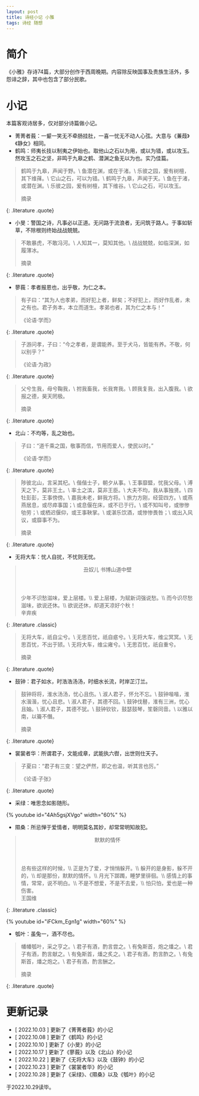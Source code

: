 ```yaml
---
layout: post
title: 诗经小记 小雅
tags: 诗经 随想
---
```


# 简介

《小雅》存诗74篇，大部分创作于西周晚期。内容除反映国事及贵族生活外，多怨诽之辞，其中也包含了部分民歌。

# 小记

本篇客观诗居多，仅对部分诗篇做小记。

- 菁菁者莪：一颦一笑无不牵肠挂肚，一喜一忧无不动人心弦。大意与《蒹葭》《静女》相同。
- 鹤鸣：师夷长技以制夷之伊始也。取他山之石以为用，或以为错，或以攻玉。然攻玉之石之坚，非鸣于九皋之鹤、潜渊之鱼无以为也。实乃佳篇。

> 鹤鸣于九皋，声闻于野。\\
> 鱼潜在渊，或在于渚。\\
> 乐彼之园，爰有树檀，其下维萚。\\
> 它山之石，可以为错。\\
> 鹤鸣于九皋，声闻于天。\\
> 鱼在于渚，或潜在渊。\\
> 乐彼之园，爰有树檀，其下维谷。\\
> 它山之石，可以攻玉。
> <footer>摘录</footer>
{: .literature .quote}

- 小旻：警国之诗，凡事必以正道。无问路于流浪者，无问筑于路人。于事如斩草，不除根则终始战战兢兢。

> 不敢暴虎，不敢冯河。\\
> 人知其一，莫知其他。\\
> 战战兢兢，如临深渊，如履薄冰。
> <footer>摘录</footer>
{: .literature .quote}

- 蓼莪：孝者报恩也，出乎敬，为仁之本。

> 有子曰：“其为人也孝弟，而好犯上者，鲜矣；不好犯上，而好作乱者，未之有也。君子务本，本立而道生。孝弟也者，其为仁之本与！”
> <footer>《论语·学而》</footer>
{: .literature .quote}

> 子游问孝，子曰：“今之孝者，是谓能养。至于犬马，皆能有养。不敬，何以别乎？”
> <footer>《论语·为政》</footer>
{: .literature .quote}

> 父兮生我，母兮鞠我，\\
> 拊我畜我，长我育我。\\
> 顾我复我，出入腹我。\\
> 欲报之德，昊天罔极。
> <footer>摘录</footer>
{: .literature .quote}

- 北山：不均等，乱之始也。

> 子曰：“道千乘之国，敬事而信，节用而爱人，使民以时。”
> <footer>《论语·学而》</footer>
{: .literature .quote}

> 陟彼北山，言采其杞。\\
> 偕偕士子，朝夕从事。\\
> 王事靡盬，忧我父母。\\
> 溥天之下，莫非王土。\\
> 率土之滨，莫非王臣。\\
> 大夫不均，我从事独贤。\\
> 四牡彭彭，王事傍傍。\\
> 嘉我未老，鲜我方将。\\
> 旅力方刚，经营四方。\\
> 或燕燕居息，或尽瘁事国；\\
> 或息偃在床，或不已于行。\\
> 或不知叫号，或惨惨劬劳；\\
> 或栖迟偃仰，或王事鞅掌。\\
> 或湛乐饮酒，或惨惨畏咎；\\
> 或出入风议，或靡事不为。
> <footer>摘录</footer>
{: .literature .quote}

- 无将大车：忧人自扰，不忧则无忧。

> <header>丑奴儿 书博山道中壁</header>
> 少年不识愁滋味，爱上层楼。\\
> 爱上层楼，为赋新词强说愁。\\
> 而今识尽愁滋味，欲说还休。\\
> 欲说还休，却道天凉好个秋！
> <footer>辛弃疾</footer>
{: .literature .classic}

> 无将大车，祇自尘兮。\\
> 无思百忧，祇自疷兮。\\
> 无将大车，维尘冥冥。\\
> 无思百忧，不出于颎。\\
> 无将大车，维尘雍兮。\\
> 无思百忧，祇自重兮。
> <footer>摘录</footer>
{: .literature .quote}

- 鼓钟：君子如水，时浩浩汤汤，时细水长流，时岸芷汀兰。

> 鼓钟将将，淮水汤汤，忧心且伤。\\
> 淑人君子，怀允不忘。\\
> 鼓钟喈喈，淮水湝湝，忧心且悲。\\
> 淑人君子，其德不回。\\
> 鼓钟伐鼛，淮有三洲，忧心且妯。\\
> 淑人君子，其德不犹。\\
> 鼓钟钦钦，鼓瑟鼓琴，笙磬同音。\\
> 以雅以南，以籥不僭。
> <footer>摘录</footer>
{: .literature .quote}

- 裳裳者华：所谓君子，文能成章，武能执六辔，出世则仕天子。

> 子夏曰：“君子有三变：望之俨然，即之也温，听其言也厉。”
> <footer>《论语·子张》</footer>
{: .literature .quote}

- 采绿：唯思念如影随形。

{% youtube id="4Ah5gsjXVgo" width="60%" %}

- 隰桑：所忌惮于爱情者，明明莫名其妙，却常常明知故犯。

> <header>默默的情怀</header>
> 总有些这样的时候，\\
> 正是为了爱，才悄悄躲开。\\
> 躲开的是身影，躲不开的，\\
> 却是那份，默默的情怀。\\
> 月光下踯躅，睡梦里徘徊。\\
> 感情上的事情，常常，说不明白。\\
> 不是不想爱，不是不去爱，\\
> 怕只怕，爱也是一种伤害。
> <footer>王国维</footer>
{: .literature .classic}

{% youtube id="iFCkm_Egn1g" width="60%" %}

- 瓠叶：虽兔一，酒不尽也。

> 幡幡瓠叶，采之亨之。\\
> 君子有酒，酌言尝之。\\
> 有兔斯首，炮之燔之。\\
> 君子有酒，酌言献之。\\
> 有兔斯首，燔之炙之。\\
> 君子有酒，酌言酢之。\\
> 有兔斯首，燔之炮之。\\
> 君子有酒，酌言酬之。
> <footer>摘录</footer>
{: .literature .quote}


# 更新记录

- [ 2022.10.03 ] 更新了《菁菁者莪》的小记
- [ 2022.10.08 ] 更新了《鹤鸣》的小记
- [ 2022.10.10 ] 更新了《小旻》的小记
- [ 2022.10.17 ] 更新了《蓼莪》以及《北山》的小记
- [ 2022.10.22 ] 更新了《无将大车》以及《鼓钟》的小记
- [ 2022.10.23 ] 更新了《裳裳者华》的小记
- [ 2022.10.28 ] 更新了《采绿》、《隰桑》以及《瓠叶》的小记

于2022.10.29读毕。
